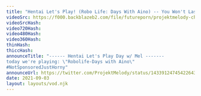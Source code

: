 ```yaml
---
title: "Hentai Let's Play! (Robo Life: Days With Aino) -- You Won't Last 900 Seconds!!!"
videoSrc: https://f000.backblazeb2.com/file/futureporn/projektmelody-chaturbate-2021-09-03.mp4
videoSrcHash: 
video720Hash: 
video480Hash: 
video360Hash: 
thinHash: 
thiccHash: 
announceTitle: "------ Hentai Let's Play Day w/ Mel ------- 
today we're playing: \"Robolife-Days with Aino\" 
#NotSponsoredJustHorny"
announceUrl: https://twitter.com/ProjektMelody/status/1433912474542264321
date: 2021-09-03
layout: layouts/vod.njk
---
```

